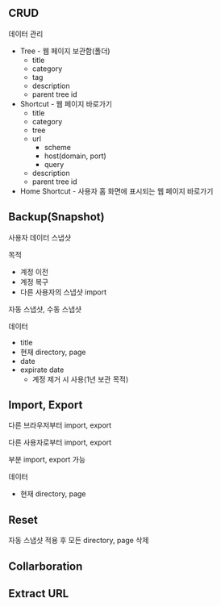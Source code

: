 ## CRUD

데이터 관리
* Tree - 웹 페이지 보관함(폴더)
    * title
    * category
    * tag
    * description
    * parent tree id
* Shortcut - 웹 페이지 바로가기
    * title
    * category
    * tree
    * url
        * scheme
        * host(domain, port)
        * query
    * description
    * parent tree id
* Home Shortcut - 사용자 홈 화면에 표시되는 웹 페이지 바로가기

## Backup(Snapshot)

사용자 데이터 스냅샷

목적
* 계정 이전 
* 계정 복구
* 다른 사용자의 스냅샷 import

자동 스냅샷, 수동 스냅샷

데이터
* title
* 현재 directory, page
* date
* expirate date
    * 계정 제거 시 사용(1년 보관 목적)

## Import, Export

다른 브라우저부터 import, export

다른 사용자로부터 import, export

부분 import, export 가능

데이터
* 현재 directory, page

## Reset

자동 스냅샷 적용 후 모든 directory, page 삭제

## Collarboration

## Extract URL
